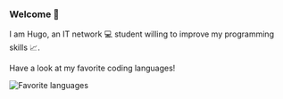 ### Welcome 👋

I am Hugo, an IT network 💻 student willing to improve my programming skills 	📈. 

Have a look at my favorite coding languages!

![Favorite languages](https://github-readme-stats.vercel.app/api/top-langs/?username=milairhu&theme=tokyonight)

<!--
**milairhu/milairhu** is a ✨ _special_ ✨ repository because its `README.md` (this file) appears on your GitHub profile.

Here are some ideas to get you started:

- 🔭 I’m currently working on ...
- 🌱 I’m currently learning ...
- 👯 I’m looking to collaborate on ...
- 🤔 I’m looking for help with ...
- 💬 Ask me about ...
- 📫 How to reach me: ...
- 😄 Pronouns: ...
- ⚡ Fun fact: ...
-->
